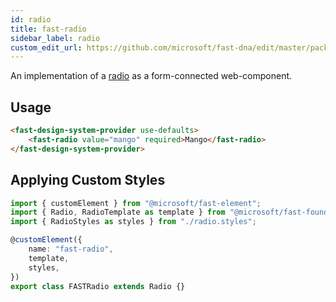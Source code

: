 ```yaml
---
id: radio
title: fast-radio
sidebar_label: radio
custom_edit_url: https://github.com/microsoft/fast-dna/edit/master/packages/web-components/fast-foundation/src/radio/README.md
---
```


An implementation of a [radio](https://developer.mozilla.org/en-US/docs/Web/HTML/Element/input/radio) as a form-connected web-component.

## Usage

```html live
<fast-design-system-provider use-defaults>
    <fast-radio value="mango" required>Mango</fast-radio>
</fast-design-system-provider>
 ```

## Applying Custom Styles

```ts
import { customElement } from "@microsoft/fast-element";
import { Radio, RadioTemplate as template } from "@microsoft/fast-foundation";
import { RadioStyles as styles } from "./radio.styles";

@customElement({
    name: "fast-radio",
    template,
    styles,
})
export class FASTRadio extends Radio {}
```